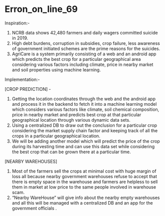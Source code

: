 # Erron_on_line_69
Inspiration:-


1. NCRB data shows 42,480 farmers and daily wagers committed suicide in 2019.
2. High debt burdens, corruption in subsidies, crop failure, less awareness of government initiated schemes are the prime reasons for the suicides.
3. AgriCare is a system primarily consisting of a web and an android app which predicts the best crop for a particular geographical area considering various factors including climate, price in nearby market and soil properties using machine learning.

Implementation:-


[CROP PREDICTION] - 


1. Getting the location coordinates through the web and the android app and process it in the backend to fetch it into a machine learning model which considers various factors like climate, soil chemical composition, price in nearby market and predicts best crop at that particular geographical location through various dynamic data sets.
2. Using a centralized DB to draw out the conclusion for a particular crop considering the market supply chain factor and keeping track of all the crops in a particular geographical location.
3. We will be adding another model which will predict the price of the crop during its harvesting time and can use this data set while considering the best crop that can be grown there at a particular time.

[NEARBY WAREHOUSES]


1. Most of the farmers sell the crops at minimal cost with huge margin of loss all because nearby government warehouses refuse to accept that there is empty space in the warehouse and farmers are helpless to sell them in market at low price to the same people involved in warehouse scam.
2. “Nearby WareHouse” will give info about the nearby empty warehouses and all this will be managed with a centralized DB and an app for the government officials .

